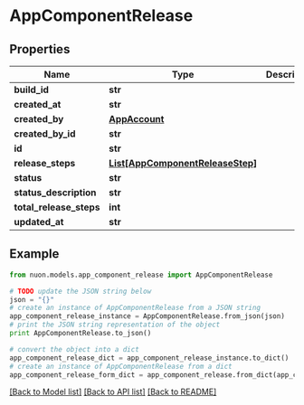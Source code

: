 # AppComponentRelease


## Properties

Name | Type | Description | Notes
------------ | ------------- | ------------- | -------------
**build_id** | **str** |  | [optional] 
**created_at** | **str** |  | [optional] 
**created_by** | [**AppAccount**](AppAccount.md) |  | [optional] 
**created_by_id** | **str** |  | [optional] 
**id** | **str** |  | [optional] 
**release_steps** | [**List[AppComponentReleaseStep]**](AppComponentReleaseStep.md) |  | [optional] 
**status** | **str** |  | [optional] 
**status_description** | **str** |  | [optional] 
**total_release_steps** | **int** |  | [optional] 
**updated_at** | **str** |  | [optional] 

## Example

```python
from nuon.models.app_component_release import AppComponentRelease

# TODO update the JSON string below
json = "{}"
# create an instance of AppComponentRelease from a JSON string
app_component_release_instance = AppComponentRelease.from_json(json)
# print the JSON string representation of the object
print AppComponentRelease.to_json()

# convert the object into a dict
app_component_release_dict = app_component_release_instance.to_dict()
# create an instance of AppComponentRelease from a dict
app_component_release_form_dict = app_component_release.from_dict(app_component_release_dict)
```
[[Back to Model list]](../README.md#documentation-for-models) [[Back to API list]](../README.md#documentation-for-api-endpoints) [[Back to README]](../README.md)



